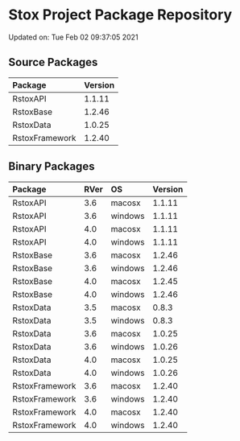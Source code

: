 # Stox Project Package Repository


Updated on: Tue Feb 02 09:37:05 2021
## Source Packages

|Package        |Version |
|:--------------|:-------|
|RstoxAPI       |1.1.11  |
|RstoxBase      |1.2.46  |
|RstoxData      |1.0.25  |
|RstoxFramework |1.2.40  |

## Binary Packages

|Package        |RVer |OS      |Version |
|:--------------|:----|:-------|:-------|
|RstoxAPI       |3.6  |macosx  |1.1.11  |
|RstoxAPI       |3.6  |windows |1.1.11  |
|RstoxAPI       |4.0  |macosx  |1.1.11  |
|RstoxAPI       |4.0  |windows |1.1.11  |
|RstoxBase      |3.6  |macosx  |1.2.46  |
|RstoxBase      |3.6  |windows |1.2.46  |
|RstoxBase      |4.0  |macosx  |1.2.45  |
|RstoxBase      |4.0  |windows |1.2.46  |
|RstoxData      |3.5  |macosx  |0.8.3   |
|RstoxData      |3.5  |windows |0.8.3   |
|RstoxData      |3.6  |macosx  |1.0.25  |
|RstoxData      |3.6  |windows |1.0.26  |
|RstoxData      |4.0  |macosx  |1.0.25  |
|RstoxData      |4.0  |windows |1.0.26  |
|RstoxFramework |3.6  |macosx  |1.2.40  |
|RstoxFramework |3.6  |windows |1.2.40  |
|RstoxFramework |4.0  |macosx  |1.2.40  |
|RstoxFramework |4.0  |windows |1.2.40  |
